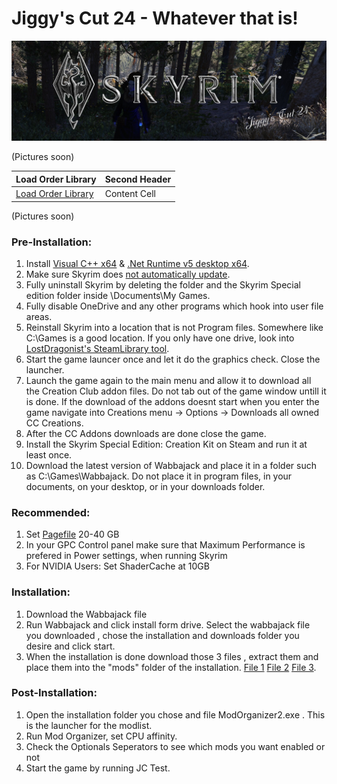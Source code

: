 # Jiggy's Cut 24 - Whatever that is!

![ Jiggy's Cut 24 - Whatever that is!](https://github.com/JgC24/Jiggy-s-Cut-24/blob/main/Untitled.jpg)


(Pictures soon)

| Load Order Library | Second Header |
| ------------- | ------------- |
| [Load Order Library](https://loadorderlibrary.com/lists/jiggys-cut-24)  | Content Cell  |







(Pictures soon)
### Pre-Installation:

1. Install [Visual C++ x64](https://aka.ms/vs/16/release/vc_redist.x64.exe) & [.Net Runtime v5 desktop x64](https://dotnet.microsoft.com/download/dotnet/5.0/runtime).
2. Make sure Skyrim does [not automatically update](https://help.steampowered.com/en/faqs/view/71AB-698D-57EB-178C#disable).
3. Fully uninstall Skyrim by deleting the folder and the Skyrim Special edition folder inside \Documents\My Games.
4. Fully disable OneDrive and any other programs which hook into user file areas.
5. Reinstall Skyrim into a location that is not Program files. Somewhere like C:\Games is a good location. If you only have one drive, look into [LostDragonist's SteamLibrary tool](https://github.com/LostDragonist/steam-library-setup-tool/wiki/Usage-Guide).
6. Start the game launcer once and let it do the graphics check. Close the launcher.
7. Launch the game again to the main menu and allow it to download all the Creation Club addon files. Do not tab out of the game window untill it is done. If the download of the addons doesnt start when you enter the game navigate into Creations menu -> Options -> Downloads all owned CC Creations.
8. After the CC Addons downloads are done close the game.
8. Install the Skyrim Special Edition: Creation Kit on Steam and run it at least once.
9. Download the latest version of Wabbajack and place it in a folder such as C:\Games\Wabbajack. Do not place it in program files, in your documents, on your desktop, or in your downloads folder.

### Recommended:

1. Set [Pagefile](https://learn.microsoft.com/en-us/troubleshoot/windows-client/performance/introduction-to-the-page-file) 20-40 GB
2. In your GPC Control panel make sure that Maximum Performance is prefered in Power settings, when running Skyrim
3. For NVIDIA Users: Set ShaderCache at 10GB

### Installation:

1. Download the Wabbajack file
2. Run Wabbajack and click install form drive. Select the wabbajack file you downloaded , chose the installation and downloads folder you desire and click start.
3. When the installation is done download those 3 files , extract them and place them into the "mods" folder of the installation. [File 1](https://drive.google.com/file/d/1baCb0G-WoNs2sdUFMCNzZ0FtAOSOmAXL/view?usp=drive_link) [File 2](https://drive.google.com/file/d/1apdiHvrf0yh6Dece_O2LZIE8O5xjv_l_/view?usp=drive_link) [File 3](https://drive.google.com/file/d/1i5JmF6sPxJu4Zn9NJLTRu77BcjZj0Jvi/view?usp=drive_link).

### Post-Installation:

1. Open the installation folder you chose and file ModOrganizer2.exe . This is the launcher for the modlist.
2. Run Mod Organizer, set CPU affinity.
3. Check the Optionals Seperators to see which mods you want enabled or not
4. Start the game by running JC Test.


